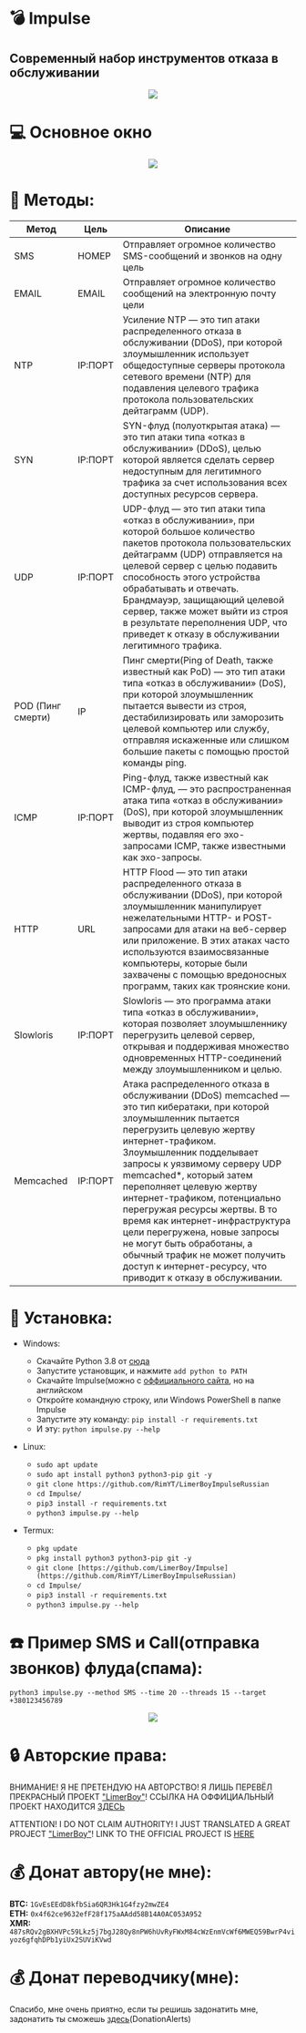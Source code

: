 # :bomb: Impulse
## Современный набор инструментов отказа в обслуживании


<p align="center">
  <img src="https://i.ibb.co/rFct6QX/LOGO.png">
</p>

# :computer: Основное окно
<p align="center">
  <img src="https://ibb.co/bQyzVpQ">
</p>

# :satellite: Методы:
| Метод                |   Цель     | Описание |
| ---------------------| -----------|-------------|
| SMS                  | НОМЕР      | Отправляет огромное количество SMS-сообщений и звонков на одну цель |
| EMAIL                | EMAIL      | Отправляет огромное количество сообщений на электронную почту цели |
| NTP                  | IP:ПОРТ    | Усиление NTP — это тип атаки распределенного отказа в обслуживании (DDoS), при которой злоумышленник использует общедоступные серверы протокола сетевого времени (NTP) для подавления целевого трафика протокола пользовательских дейтаграмм (UDP). |
| SYN                  | IP:ПОРТ    | SYN-флуд (полуоткрытая атака) — это тип атаки типа «отказ в обслуживании» (DDoS), целью которой является сделать сервер недоступным для легитимного трафика за счет использования всех доступных ресурсов сервера. |
| UDP                  | IP:ПОРТ    | UDP-флуд — это тип атаки типа «отказ в обслуживании», при которой большое количество пакетов протокола пользовательских дейтаграмм (UDP) отправляется на целевой сервер с целью подавить способность этого устройства обрабатывать и отвечать. Брандмауэр, защищающий целевой сервер, также может выйти из строя в результате переполнения UDP, что приведет к отказу в обслуживании легитимного трафика. |
| POD (Пинг смерти)    | IP         | Пинг смерти(Ping of Death, также известный как PoD) — это тип атаки типа «отказ в обслуживании» (DoS), при которой злоумышленник пытается вывести из строя, дестабилизировать или заморозить целевой компьютер или службу, отправляя искаженные или слишком большие пакеты с помощью простой команды ping. |
| ICMP                 | IP:ПОРТ    | Ping-флуд, также известный как ICMP-флуд, — это распространенная атака типа «отказ в обслуживании» (DoS), при которой злоумышленник выводит из строя компьютер жертвы, подавляя его эхо-запросами ICMP, также известными как эхо-запросы. |
| HTTP                 | URL        | HTTP Flood — это тип атаки распределенного отказа в обслуживании (DDoS), при которой злоумышленник манипулирует нежелательными HTTP- и POST-запросами для атаки на веб-сервер или приложение. В этих атаках часто используются взаимосвязанные компьютеры, которые были захвачены с помощью вредоносных программ, таких как троянские кони. |
| Slowloris            | IP:ПОРТ    | Slowloris — это программа атаки типа «отказ в обслуживании», которая позволяет злоумышленнику перегрузить целевой сервер, открывая и поддерживая множество одновременных HTTP-соединений между злоумышленником и целью. |
| Memcached            | IP:ПОРТ    | Атака распределенного отказа в обслуживании (DDoS) memcached — это тип кибератаки, при которой злоумышленник пытается перегрузить целевую жертву интернет-трафиком. Злоумышленник подделывает запросы к уязвимому серверу UDP memcached*, который затем переполняет целевую жертву интернет-трафиком, потенциально перегружая ресурсы жертвы. В то время как интернет-инфраструктура цели перегружена, новые запросы не могут быть обработаны, а обычный трафик не может получить доступ к интернет-ресурсу, что приводит к отказу в обслуживании. |

# :gift: Установка:
* Windows:
  * Скачайте Python 3.8 от [сюда](https://www.python.org/downloads/release/python-38)
  * Запустите установщик, и нажмите `add python to PATH`
  * Скачайте Impulse(можно с [оффициального сайта](https://github.com/LimerBoy/Impulse), но на английском
  * Откройте командную строку, или Windows PowerShell в папке Impulse
  * Запустите эту команду: `pip install -r requirements.txt`
  * И эту: `python impulse.py --help`

* Linux:
  * `sudo apt update`
  * `sudo apt install python3 python3-pip git -y`
  * `git clone https://github.com/RimYT/LimerBoyImpulseRussian`
  * `cd Impulse/`
  * `pip3 install -r requirements.txt`
  * `python3 impulse.py --help`

* Termux:
  * `pkg update`
  * `pkg install python3 python3-pip git -y`
  * `git clone [https://github.com/LimerBoy/Impulse](https://github.com/RimYT/LimerBoyImpulseRussian)`
  * `cd Impulse/`
  * `pip3 install -r requirements.txt`
  * `python3 impulse.py --help`

# :phone: Пример SMS и Call(отправка звонков) флуда(спама):
```python3 impulse.py --method SMS --time 20 --threads 15 --target +380123456789```

<p align="center">
  <img src="https://i.ibb.co/KmPnV9f/Impulse-SMS.png">
</p>

# :lock: Авторские права:
ВНИМАНИЕ! Я НЕ ПРЕТЕНДУЮ НА АВТОРСТВО! Я ЛИШЬ ПЕРЕВЁЛ ПРЕКРАСНЫЙ ПРОЕКТ ["LimerBoy"](https://github.com/LimerBoy/Impulse)! ССЫЛКА НА ОФФИЦИАЛЬНЫЙ ПРОЕКТ НАХОДИТСЯ [ЗДЕСЬ](https://github.com/LimerBoy/Impulse)

ATTENTION! I DO NOT CLAIM AUTHORITY! I JUST TRANSLATED A GREAT PROJECT ["LimerBoy"](https://github.com/LimerBoy/Impulse)! LINK TO THE OFFICIAL PROJECT IS [HERE](https://github.com/LimerBoy/Impulse)

# :moneybag: Донат автору(не мне):
**BTC:** `1GvEsEEdD8kfbSia6QR3Hk1G4fzy2mwZE4`  
**ETH:** `0x4f62ce9632efF28f175aAAdd58B14A0AC053A952`  
**XMR:** `487sRQv2gBXHVPc59Lkz5j7bgJ28Qy8nPW6hUvRyFWxM84cWzEnmVcWf6MWEQ59BwrP4viyoz6gfqhDPb1yiUx2SUViKVwd`  

# :moneybag: Донат переводчику(мне):
Спасибо, мне очень приятно, если ты решишь задонатить мне, задонатить ты сможешь [здесь](https://www.donationalerts.com/r/rim_yt)(DonationAlerts)

